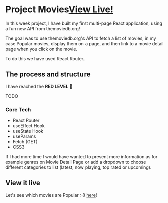# Project Movies[View Live!](https://suspicious-pike-e44788.netlify.app/)
In this week project, I have built my first multi-page React application, using a fun new API from themoviedb.org!

The goal was to use themoviedb.org's API to fetch a list of movies, in my case Popular movies, display them on a page, and then link to a movie detail page when you click on the movie.

To do this we have used React Router.

## The process and structure
I have reached the **RED LEVEL** 🔴

TODO  

### Core Tech

* React Router
* useEffect Hook
* useState Hook
* useParams
* Fetch (GET)
* CSS3

If I had more time I would have wanted to present more information as for example genres on Movie Detail Page or add a dropdown to choose different categories to list (latest, now playing, top rated or upcoming).
 
## View it live

Let's see which movies are Popular :-) [here](https://suspicious-pike-e44788.netlify.app/)!

